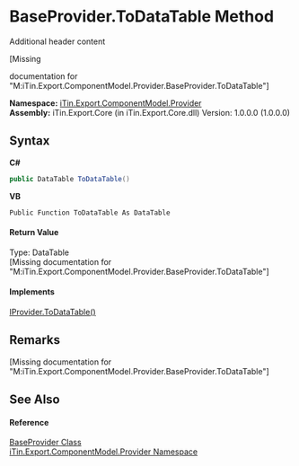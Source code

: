 # BaseProvider.ToDataTable Method 
Additional header content 

\[Missing <summary> documentation for "M:iTin.Export.ComponentModel.Provider.BaseProvider.ToDataTable"\]

**Namespace:**&nbsp;<a href="723a96b5-5779-2554-cf17-05149bfcb802">iTin.Export.ComponentModel.Provider</a><br />**Assembly:**&nbsp;iTin.Export.Core (in iTin.Export.Core.dll) Version: 1.0.0.0 (1.0.0.0)

## Syntax

**C#**<br />
``` C#
public DataTable ToDataTable()
```

**VB**<br />
``` VB
Public Function ToDataTable As DataTable
```


#### Return Value
Type: DataTable<br />\[Missing <returns> documentation for "M:iTin.Export.ComponentModel.Provider.BaseProvider.ToDataTable"\]

#### Implements
<a href="c4b9d829-18e6-fce5-1064-2a694b0fb7f9">IProvider.ToDataTable()</a><br />

## Remarks
\[Missing <remarks> documentation for "M:iTin.Export.ComponentModel.Provider.BaseProvider.ToDataTable"\]

## See Also


#### Reference
<a href="f3556fb2-c7e1-5904-974e-18f789583e49">BaseProvider Class</a><br /><a href="723a96b5-5779-2554-cf17-05149bfcb802">iTin.Export.ComponentModel.Provider Namespace</a><br />